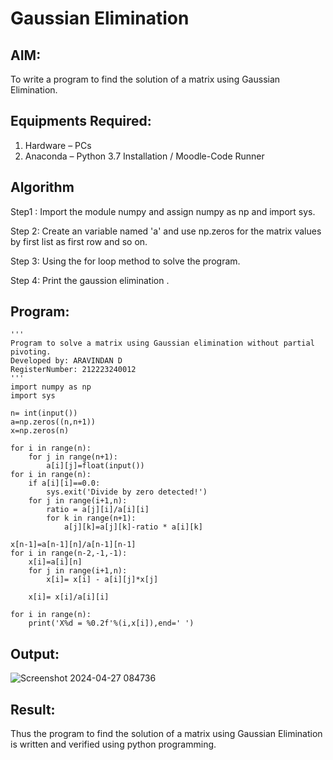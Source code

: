 # Gaussian Elimination

## AIM:
To write a program to find the solution of a matrix using Gaussian Elimination.

## Equipments Required:
1. Hardware – PCs
2. Anaconda – Python 3.7 Installation / Moodle-Code Runner

## Algorithm
Step1 : Import the module numpy and assign numpy as np
and import sys.

Step 2: Create an variable named 'a' and use np.zeros for the matrix values by first list as first row and so on.

Step 3: Using the for loop method to solve the program.

Step 4: Print the gaussion elimination .
## Program:
```
'''
Program to solve a matrix using Gaussian elimination without partial pivoting.
Developed by: ARAVINDAN D
RegisterNumber: 212223240012
'''
import numpy as np
import sys

n= int(input())
a=np.zeros((n,n+1))
x=np.zeros(n)

for i in range(n):
    for j in range(n+1):
        a[i][j]=float(input())
for i in range(n):
    if a[i][i]==0.0:
        sys.exit('Divide by zero detected!')
    for j in range(i+1,n):
        ratio = a[j][i]/a[i][i]
        for k in range(n+1):
            a[j][k]=a[j][k]-ratio * a[i][k]
            
x[n-1]=a[n-1][n]/a[n-1][n-1]
for i in range(n-2,-1,-1):
    x[i]=a[i][n]
    for j in range(i+1,n):
        x[i]= x[i] - a[i][j]*x[j]
        
    x[i]= x[i]/a[i][i]
    
for i in range(n):
    print('X%d = %0.2f'%(i,x[i]),end=' ')

```

## Output:
![Screenshot 2024-04-27 084736](https://github.com/Aravindan2006/Gaussian/assets/151760062/14bf611a-e83a-414b-9eff-be652a94c03b)



## Result:
Thus the program to find the solution of a matrix using Gaussian Elimination is written and verified using python programming.

